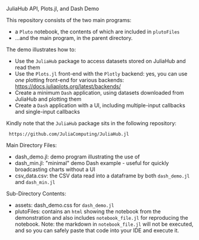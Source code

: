 JuliaHub API, Plots.jl, and Dash Demo

This repository consists of the two main programs:  
* a `Pluto` notebook, the contents of which are included in `plutoFiles`
* ...and the main program, in the parent directory.  

The demo illustrates how to:

* Use the `JuliaHub` package to access datasets stored on JuliaHub and read them
* Use the `Plots.jl` front-end with the `Plotly` backend:  yes, you can use *one* plotting front-end for various backends:
     https://docs.juliaplots.org/latest/backends/
* Create a minimum `Dash` application, using datasets downloaded from JuliaHub and plotting them
* Create a `Dash` application with a UI, including multiple-input callbacks and single-input callbacks

  
Kindly note that the `JuliaHub` package sits in the following repository: 
  
     https://github.com/JuliaComputing/JuliaHub.jl


Main Directory Files:

* dash_demo.jl:  demo program illustrating the use of
* dash_min.jl:  "minimal" demo Dash example - useful for quickly broadcasting charts without a UI
* csv_data.csv:  the CSV data read into a dataframe by both `dash_demo.jl` and `dash_min.jl`

Sub-Directory Contents:
* assets: dash_demo.css for `dash_demo.jl`
* plutoFiles: contains an `html` showing the notebook from the demonstration and also includes `notebook_file.jl` for reproducing the notebook.  Note:  the markdown in `notebook_file.jl` will not be executed, and so you can safely paste that code into your IDE and execute it.

